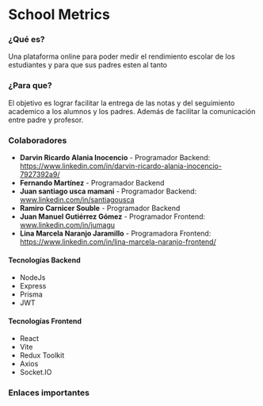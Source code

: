 
# School Metrics

### ¿Qué es?

Una plataforma online para poder medir el rendimiento escolar de los estudiantes y para que sus padres esten al tanto
### ¿Para que?
El objetivo es lograr facilitar la entrega de las notas y del seguimiento academico a los alumnos y los padres. Además de facilitar la comunicación entre padre y profesor.

### Colaboradores
- **Darvin Ricardo Alania Inocencio** - Programador Backend: https://www.linkedin.com/in/darvin-ricardo-alania-inocencio-7927392a9/
- **Fernando Martínez** - Programador Backend
- **Juan santiago usca mamani** - Programador Backend: www.linkedin.com/in/santiagousca
- **Ramiro Carnicer Souble** - Programador Backend
- **Juan Manuel Gutiérrez Gómez** - Programador Frontend: www.linkedin.com/in/jumagu
- **Lina Marcela Naranjo Jaramillo** - Programadora Frontend: https://www.linkedin.com/in/lina-marcela-naranjo-frontend/
#### Tecnologías Backend
- NodeJs
- Express
- Prisma 
- JWT
#### Tecnologías Frontend
- React
- Vite
- Redux Toolkit
- Axios
- Socket.IO

### Enlaces importantes
